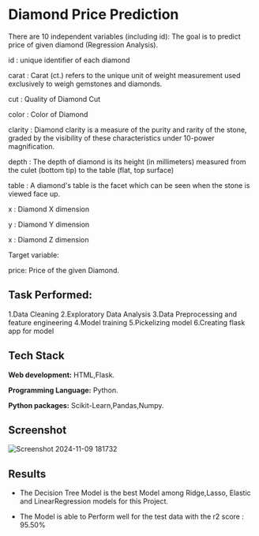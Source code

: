 # Diamond Price Prediction

There are 10 independent variables (including id): The goal is to predict price of given diamond (Regression Analysis).

id : unique identifier of each diamond

carat : Carat (ct.) refers to the unique unit of weight measurement used exclusively to weigh gemstones and diamonds.

cut : Quality of Diamond Cut

color : Color of Diamond

clarity : Diamond clarity is a measure of the purity and rarity of the stone, graded by the visibility of these characteristics under 10-power magnification.

depth : The depth of diamond is its height (in millimeters) measured from the culet (bottom tip) to the table (flat, top surface)

table : A diamond's table is the facet which can be seen when the stone is viewed face up.

x : Diamond X dimension

y : Diamond Y dimension

x : Diamond Z dimension

Target variable:

price: Price of the given Diamond.


## Task Performed:
1.Data Cleaning
2.Exploratory Data Analysis
3.Data Preprocessing and feature engineering
4.Model training
5.Pickelizing model
6.Creating flask app for model


## Tech Stack

**Web development:** HTML,Flask.

**Programming Language:** Python.

**Python packages:** Scikit-Learn,Pandas,Numpy.

## Screenshot

![Screenshot 2024-11-09 181732](https://github.com/user-attachments/assets/d33a527b-cf61-4fe7-8584-b192406742a2)
## Results
- The Decision Tree Model is the best Model among Ridge,Lasso,      Elastic and LinearRegression models for this Project.

- The Model is able to Perform well for the test data with the r2 score : 95.50%